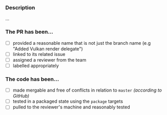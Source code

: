### Description
<!-- Provide a brief description of what this PR does and how it can be tested below (provide screenshots/gifs if relevant) -->
...

<!-- DO NOT delete the checklist below, make sure to complete each step after publishing the PR -->
### The PR has been...
- [ ] provided a reasonable name that is not just the branch name (e.g "Added Vulkan render delegate")
- [ ] linked to its related issue
- [ ] assigned a reviewer from the team
- [ ] labelled appropriately

### The code has been...
- [ ] made mergable and free of conflicts in relation to `master` *(according to GitHub)*
- [ ] tested in a packaged state using the `package` targets
- [ ] pulled to the reviewer's machine and reasonably tested

<!-- Any questions related to the PR should be added as comments below, tagging a specific team member -->
